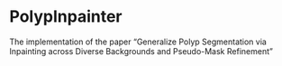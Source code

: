 # PolypInpainter
The implementation of the paper “Generalize Polyp Segmentation via Inpainting across Diverse Backgrounds and Pseudo-Mask Refinement”
